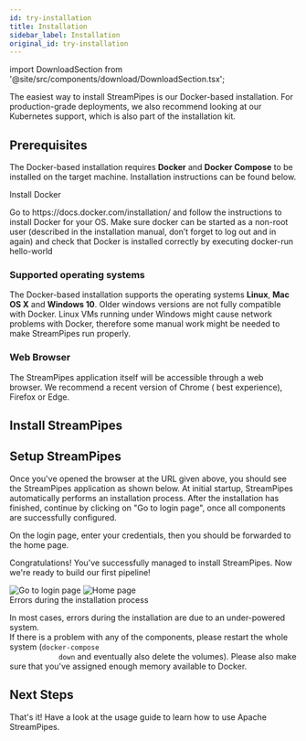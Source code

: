 ```yaml
---
id: try-installation
title: Installation
sidebar_label: Installation
original_id: try-installation
---
```


import DownloadSection from '@site/src/components/download/DownloadSection.tsx';

The easiest way to install StreamPipes is our Docker-based installation. For production-grade deployments, we also
recommend looking at our Kubernetes support, which is also part of the installation kit.

## Prerequisites

The Docker-based installation requires **Docker** and **Docker Compose** to be installed on the target machine.
Installation instructions can be found below.

<div class="admonition info">
    <div class="admonition-title">Install Docker</div>
    <p>Go to https://docs.docker.com/installation/ and follow the instructions to install Docker for your OS. Make sure
        docker can be started as a non-root user (described in the installation manual, don’t forget to log out and in
        again) and check that Docker is installed correctly by executing docker-run hello-world</p>
</div>

### Supported operating systems

The Docker-based installation supports the operating systems **Linux**, **Mac OS X** and **Windows 10**. Older windows
versions are not fully compatible with Docker. Linux VMs running under Windows might cause network problems with Docker,
therefore some manual work might be needed to make StreamPipes run properly.

### Web Browser

The StreamPipes application itself will be accessible through a web browser. We recommend a recent version of Chrome (
best experience), Firefox or Edge.

## Install StreamPipes

<ul style="padding-left:0">
    <DownloadSection version={'0.90.0'}></DownloadSection>
</ul>

## Setup StreamPipes

Once you've opened the browser at the URL given above, you should see the StreamPipes application as shown below. At
initial startup, StreamPipes automatically performs an installation process.
After the installation has finished, continue by clicking on "Go to login
page", once all components are successfully configured.

On the login page, enter your credentials, then you should be forwarded to the home page.

Congratulations! You've successfully managed to install StreamPipes. Now we're ready to build our first pipeline!

<div class="my-carousel docs-carousel">
    <img src="/img/01_try-installation/03_login.png" alt="Go to login page"/>
    <img src="/img/01_try-installation/04_home.png" alt="Home page"/>
</div>

<div class="admonition error">
    <div class="admonition-title">Errors during the installation process</div>
    <p>In most cases, errors during the installation are due to an under-powered system.<br/>
        If there is a problem with any of the components, please restart the whole system (<code>docker-compose
            down</code> and eventually also delete the volumes).
        Please also make sure that you've assigned enough memory available to Docker.</p>
</div>

## Next Steps

That's it! Have a look at the usage guide to learn how to use Apache StreamPipes.
